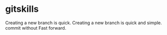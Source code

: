 # gitskills
Creating a new branch is quick.
Creating a new branch is quick and simple.
commit without Fast forward.
